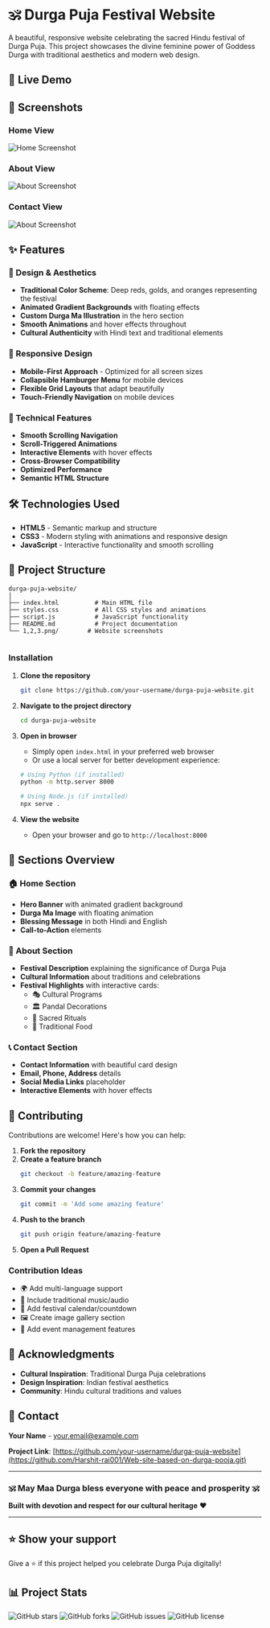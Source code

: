 # 🕉️ Durga Puja Festival Website

A beautiful, responsive website celebrating the sacred Hindu festival of Durga Puja. This project showcases the divine feminine power of Goddess Durga with traditional aesthetics and modern web design.

## 🌟 Live Demo



## 📸 Screenshots

### Home View
![Home Screenshot](1.png)


### About View
![About Screenshot](2.png)


### Contact View
![About Screenshot](3.png)

## ✨ Features

### 🎨 Design & Aesthetics
- **Traditional Color Scheme**: Deep reds, golds, and oranges representing the festival
- **Animated Gradient Backgrounds** with floating effects
- **Custom Durga Ma Illustration** in the hero section
- **Smooth Animations** and hover effects throughout
- **Cultural Authenticity** with Hindi text and traditional elements

### 📱 Responsive Design
- **Mobile-First Approach** - Optimized for all screen sizes
- **Collapsible Hamburger Menu** for mobile devices
- **Flexible Grid Layouts** that adapt beautifully
- **Touch-Friendly Navigation** on mobile devices

### 🔧 Technical Features
- **Smooth Scrolling Navigation**
- **Scroll-Triggered Animations**
- **Interactive Elements** with hover effects
- **Cross-Browser Compatibility**
- **Optimized Performance**
- **Semantic HTML Structure**

## 🛠️ Technologies Used

- **HTML5** - Semantic markup and structure
- **CSS3** - Modern styling with animations and responsive design
- **JavaScript** - Interactive functionality and smooth scrolling


## 📁 Project Structure

```
durga-puja-website/
│
├── index.html          # Main HTML file
├── styles.css          # All CSS styles and animations
├── script.js           # JavaScript functionality
├── README.md           # Project documentation
└── 1,2,3.png/        # Website screenshots
  
```

### Installation

1. **Clone the repository**
   ```bash
   git clone https://github.com/your-username/durga-puja-website.git
   ```

2. **Navigate to the project directory**
   ```bash
   cd durga-puja-website
   ```

3. **Open in browser**
   - Simply open `index.html` in your preferred web browser
   - Or use a local server for better development experience:
   ```bash
   # Using Python (if installed)
   python -m http.server 8000
   
   # Using Node.js (if installed)
   npx serve .
   ```

4. **View the website**
   - Open your browser and go to `http://localhost:8000`

## 🎯 Sections Overview

### 🏠 Home Section
- **Hero Banner** with animated gradient background
- **Durga Ma Image** with floating animation
- **Blessing Message** in both Hindi and English
- **Call-to-Action** elements

### 📖 About Section
- **Festival Description** explaining the significance of Durga Puja
- **Cultural Information** about traditions and celebrations
- **Festival Highlights** with interactive cards:
  - 🎭 Cultural Programs
  - 🏛️ Pandal Decorations
  - 🙏 Sacred Rituals
  - 🍛 Traditional Food

### 📞 Contact Section
- **Contact Information** with beautiful card design
- **Email, Phone, Address** details
- **Social Media Links** placeholder
- **Interactive Elements** with hover effects


## 🤝 Contributing

Contributions are welcome! Here's how you can help:

1. **Fork the repository**
2. **Create a feature branch**
   ```bash
   git checkout -b feature/amazing-feature
   ```
3. **Commit your changes**
   ```bash
   git commit -m 'Add some amazing feature'
   ```
4. **Push to the branch**
   ```bash
   git push origin feature/amazing-feature
   ```
5. **Open a Pull Request**

### Contribution Ideas
- 🌍 Add multi-language support
- 🎵 Include traditional music/audio
- 📅 Add festival calendar/countdown
- 🖼️ Create image gallery section
- 🎪 Add event management features


## 🙏 Acknowledgments

- **Cultural Inspiration**: Traditional Durga Puja celebrations
- **Design Inspiration**: Indian festival aesthetics
- **Community**: Hindu cultural traditions and values

## 📧 Contact

**Your Name** - [your.email@example.com](harshit847600@gmail.com)

**Project Link**: [https://github.com/your-username/durga-puja-website](https://github.com/Harshit-rai001/Web-site-based-on-durga-pooja.git)

---

### 🕉️ May Maa Durga bless everyone with peace and prosperity 🕉️

**Built with devotion and respect for our cultural heritage** ❤️

---

## ⭐ Show your support

Give a ⭐️ if this project helped you celebrate Durga Puja digitally!

## 📊 Project Stats

![GitHub stars](https://img.shields.io/github/stars/Harshit-rai001/Web-site-based-on-durga-pooja?style=social)
![GitHub forks](https://img.shields.io/github/forks/Harshit-rai001/Web-site-based-on-durga-pooja?style=social)
![GitHub issues](https://img.shields.io/github/issues/Harshit-rai001/Web-site-based-on-durga-pooja)
![GitHub license](https://img.shields.io/github/license/Harshit-rai001/Web-site-based-on-durga-pooja)

